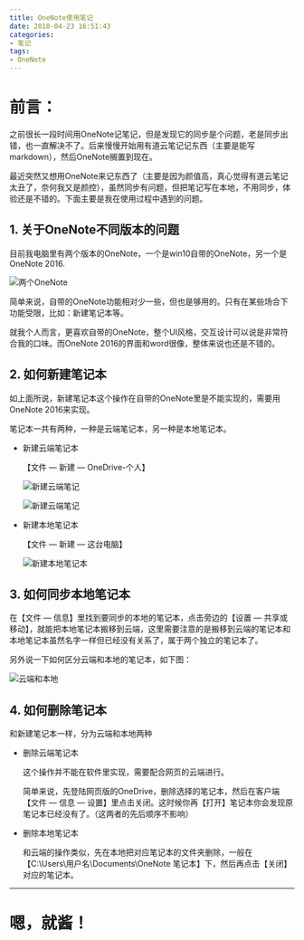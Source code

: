 ```yaml
---
title: OneNote使用笔记
date: 2018-04-23 16:51:43
categories:
- 笔记
tags:
- OneNote
---
```


# 前言：

之前很长一段时间用OneNote记笔记，但是发现它的同步是个问题，老是同步出错，也一直解决不了。后来慢慢开始用有道云笔记记东西（主要是能写markdown），然后OneNote搁置到现在。

最近突然又想用OneNote来记东西了（主要是因为颜值高，真心觉得有道云笔记太丑了，奈何我又是颜控），虽然同步有问题，但把笔记写在本地，不用同步，体验还是不错的。下面主要是我在使用过程中遇到的问题。

## 1. 关于OneNote不同版本的问题

目前我电脑里有两个版本的OneNote，一个是win10自带的OneNote，另一个是OneNote 2016.

![两个OneNote](https://user-images.githubusercontent.com/29295862/39125645-423717f2-4732-11e8-916f-aab47058000c.png)

简单来说，自带的OneNote功能相对少一些，但也是够用的。只有在某些场合下功能受限，比如：新建笔记本等。

就我个人而言，更喜欢自带的OneNote，整个UI风格，交互设计可以说是非常符合我的口味。而OneNote 2016的界面和word很像，整体来说也还是不错的。

## 2. 如何新建笔记本

如上面所说，新建笔记本这个操作在自带的OneNote里是不能实现的，需要用OneNote 2016来实现。

笔记本一共有两种，一种是云端笔记本，另一种是本地笔记本。

- 新建云端笔记本

	【文件 — 新建 — OneDrive-个人】
	
	![新建云端笔记](https://user-images.githubusercontent.com/29295862/39125630-31820692-4732-11e8-9dcc-315e513991e8.png)

	![新建云端笔记](https://user-images.githubusercontent.com/29295862/39125633-3475f39a-4732-11e8-8d07-4d96a576944a.png)

- 新建本地笔记本

	【文件 — 新建 — 这台电脑】

	![新建本地笔记本](https://user-images.githubusercontent.com/29295862/39125642-3c52b508-4732-11e8-8839-c4b4764f5379.png)

## 3. 如何同步本地笔记本

在【文件 — 信息】里找到要同步的本地的笔记本，点击旁边的【设置 — 共享或移动】，就能把本地笔记本搬移到云端，这里需要注意的是搬移到云端的笔记本和本地笔记本虽然名字一样但已经没有关系了，属于两个独立的笔记本了。

另外说一下如何区分云端和本地的笔记本，如下图：

![云端和本地](https://user-images.githubusercontent.com/29295862/39125643-4025f5fa-4732-11e8-9199-1f88320dcc98.png)

## 4. 如何删除笔记本

和新建笔记本一样，分为云端和本地两种

- 删除云端笔记本

	这个操作并不能在软件里实现，需要配合网页的云端进行。

	简单来说，先登陆网页版的OneDrive，删除选择的笔记本，然后在客户端【文件 — 信息 — 设置】里点击关闭。这时候你再【打开】笔记本你会发现原笔记本已经没有了。（这两者的先后顺序不影响）

- 删除本地笔记本

	和云端的操作类似，先在本地把对应笔记本的文件夹删除，一般在【C:\Users\用户名\Documents\OneNote 笔记本】下，然后再点击【关闭】对应的笔记本。

--------------
# 嗯，就酱！
